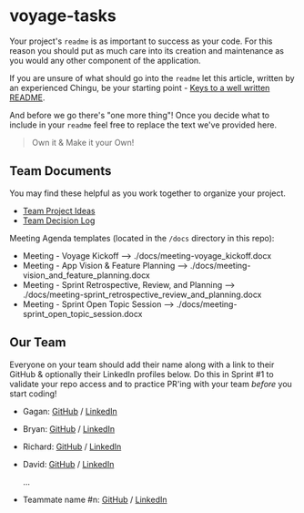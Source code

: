 # voyage-tasks

Your project's `readme` is as important to success as your code. For 
this reason you should put as much care into its creation and maintenance
as you would any other component of the application.

If you are unsure of what should go into the `readme` let this article,
written by an experienced Chingu, be your starting point - 
[Keys to a well written README](https://tinyurl.com/yk3wubft).

And before we go there's "one more thing"! Once you decide what to include
in your `readme` feel free to replace the text we've provided here.

> Own it & Make it your Own!

## Team Documents

You may find these helpful as you work together to organize your project.

- [Team Project Ideas](./docs/team_project_ideas.md)
- [Team Decision Log](./docs/team_decision_log.md)

Meeting Agenda templates (located in the `/docs` directory in this repo):

- Meeting - Voyage Kickoff --> ./docs/meeting-voyage_kickoff.docx
- Meeting - App Vision & Feature Planning --> ./docs/meeting-vision_and_feature_planning.docx
- Meeting - Sprint Retrospective, Review, and Planning --> ./docs/meeting-sprint_retrospective_review_and_planning.docx
- Meeting - Sprint Open Topic Session --> ./docs/meeting-sprint_open_topic_session.docx

## Our Team

Everyone on your team should add their name along with a link to their GitHub
& optionally their LinkedIn profiles below. Do this in Sprint #1 to validate
your repo access and to practice PR'ing with your team *before* you start
coding!

- Gagan: [GitHub](https://github.com/gagansingh5) / [LinkedIn](https://www.linkedin.com/in/gagansingh5/)
- Bryan: [GitHub](https://github.com/speedygonzalez97) / [LinkedIn](https://www.linkedin.com/in/gonzalezbryan/)
- Richard: [GitHub](https://github.com/RichardZhang01) / [LinkedIn](https://www.linkedin.com/in/richard-zhiyuan-zhang/)
- David: [GitHub](https://github.com/dhayv) / [LinkedIn](https://www.linkedin.com/in/david-h-60560b61/)

   ...
- Teammate name #n: [GitHub](https://github.com/ghaccountname) / [LinkedIn](https://linkedin.com/in/liaccountname)
